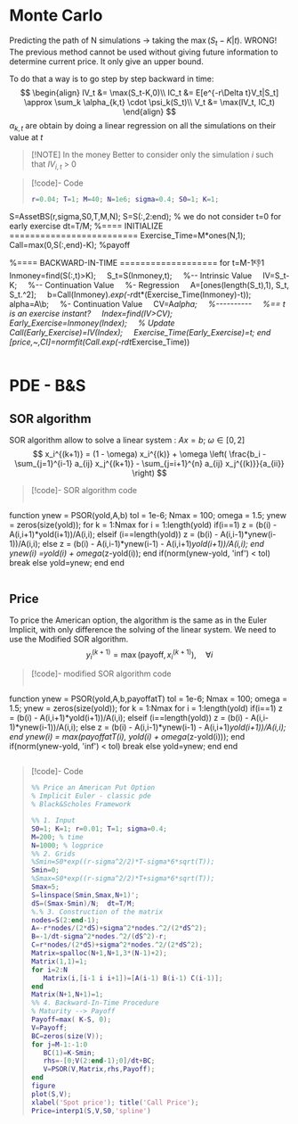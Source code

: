 # Monte Carlo
Predicting the path of N simulations -> taking the $\max({S_t-K| t})$. WRONG!
The previous method cannot be used without giving future information to determine current price.  It only give an upper bound. 

To do that a way is to go step by step backward in time:
$$
\begin{align}
IV_t &= \max(S_t-K,0)\\
IC_t &= E[e^{-r\Delta t}V_t|S_t] \approx \sum_k \alpha_{k,t} \cdot \psi_k(S_t)\\ 
V_t &= \max(IV_t, IC_t)
\end{align}
$$
$\alpha_{k,t}$ are obtain by doing a linear regression on all the simulations on their value at $t$

> [!NOTE] In the money
> Better to consider only the simulation $i$ such that $IV_{i,t}$ > 0


> [!code]- Code
> ```matlab
> r=0.04; T=1; M=40; N=1e6; sigma=0.4; S0=1; K=1;
S=AssetBS(r,sigma,S0,T,M,N);
S=S(:,2:end); % we do not consider t=0 for early exercise
dt=T/M;
%==== INITIALIZE =========================
Exercise_Time=M*ones(N,1);
Call=max(0,S(:,end)-K); %payoff
>
%==== BACKWARD-IN-TIME ===================
for t=M-1:-1:1
    Inmoney=find(S(:,t)>K);
    S_t=S(Inmoney,t);
    %-- Intrinsic Value
    IV=S_t-K;
    %-- Continuation Value
    %- Regression
    A=[ones(length(S_t),1), S_t, S_t.^2];
    b=Call(Inmoney).*exp(-r*dt*(Exercise_Time(Inmoney)-t));
    alpha=A\b;
    %- Continuation Value
    CV=A*alpha;
    %----------
    %== t is an exercise instant?
    Index=find(IV>CV);
    Early_Exercise=Inmoney(Index);
    % Update
    Call(Early_Exercise)=IV(Index);
    Exercise_Time(Early_Exercise)=t;
end
[price,~,CI]=normfit(Call.*exp(-r*dt*Exercise_Time))
> ```


# PDE - B&S

## SOR algorithm
SOR algorithm allow to solve a linear system : $Ax=b$; $\omega \in [0,2]$
$$
x_i^{(k+1)} = (1 - \omega) x_i^{(k)} + \omega \left( \frac{b_i - \sum_{j=1}^{i-1} a_{ij} x_j^{(k+1)} - \sum_{j=i+1}^{n} a_{ij} x_j^{(k)}}{a_{ii}} \right)
$$

> [!code]-  SOR algorithm code
> ```matlab
function ynew = PSOR(yold,A,b)
tol = 1e-6; Nmax = 100; omega = 1.5;
ynew = zeros(size(yold));
for k = 1:Nmax
for i = 1:length(yold)
if(i==1)
z = (b(i) - A(i,i+1)*yold(i+1))/A(i,i);
elseif (i==length(yold))
z = (b(i) - A(i,i-1)*ynew(i-1))/A(i,i);
else
z = (b(i) - A(i,i-1)*ynew(i-1) - A(i,i+1)*yold(i+1))/A(i,i);
end
ynew(i) =yold(i) + omega*(z-yold(i));
end
if(norm(ynew-yold, 'inf') < tol)
break
else
yold=ynew;
end
end
>```

## Price
To price the American option, the algorithm is the same as in the Euler Implicit, with only difference the solving of the linear system. We need to use the Modified SOR algorithm. 
$$
y_i^{(k+1)} = \max(\text{payoff}, x_i^{(k+1)}), \quad \forall i
$$

> [!code]-  modified SOR algorithm code
> ```matlab
function ynew = PSOR(yold,A,b,payoffatT)
tol = 1e-6; Nmax = 100; omega = 1.5;
ynew = zeros(size(yold));
for k = 1:Nmax
for i = 1:length(yold)
if(i==1)
z = (b(i) - A(i,i+1)*yold(i+1))/A(i,i);
elseif (i==length(yold))
z = (b(i) - A(i,i-1)*ynew(i-1))/A(i,i);
else
z = (b(i) - A(i,i-1)*ynew(i-1) - A(i,i+1)*yold(i+1))/A(i,i);
end
ynew(i) = max(payoffatT(i), yold(i) + omega*(z-yold(i)));
end
if(norm(ynew-yold, 'inf') < tol)
break
else
yold=ynew;
end
end
>```

> [!code]- Code
> ```matlab
>%% Price an American Put Option
>% Implicit Euler - classic pde
>% Black&Scholes Framework
>
>%% 1. Input
>S0=1; K=1; r=0.01; T=1; sigma=0.4;
>M=200; % time
>N=1000; % logprice
>%% 2. Grids
>%Smin=S0*exp((r-sigma^2/2)*T-sigma*6*sqrt(T));
>Smin=0;
>%Smax=S0*exp((r-sigma^2/2)*T+sigma*6*sqrt(T));
>Smax=5;
>S=linspace(Smin,Smax,N+1)';
>dS=(Smax-Smin)/N;  dt=T/M;
>%.% 3. Construction of the matrix
>nodes=S(2:end-1);
>A=-r*nodes/(2*dS)+sigma^2*nodes.^2/(2*dS^2);
>B=-1/dt-sigma^2*nodes.^2/(dS^2)-r;
>C=r*nodes/(2*dS)+sigma^2*nodes.^2/(2*dS^2);
>Matrix=spalloc(N+1,N+1,3*(N-1)+2);
>Matrix(1,1)=1;
>for i=2:N
>    Matrix(i,[i-1 i i+1])=[A(i-1) B(i-1) C(i-1)];
>end
>Matrix(N+1,N+1)=1;
>%% 4. Backward-In-Time Procedure
>% Maturity --> Payoff
>Payoff=max( K-S, 0);
>V=Payoff;
>BC=zeros(size(V));
>for j=M-1:-1:0
>    BC(1)=K-Smin;
>    rhs=-[0;V(2:end-1);0]/dt+BC;
>    V=PSOR(V,Matrix,rhs,Payoff);
>end
>figure
>plot(S,V);
>xlabel('Spot price'); title('Call Price');
>Price=interp1(S,V,S0,'spline')
>```

